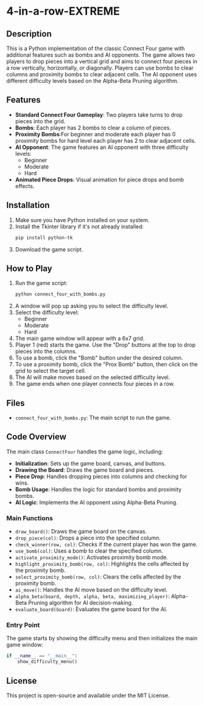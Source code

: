 
# **4-in-a-row-EXTREME**

## **Description**

This is a Python implementation of the classic Connect Four game with additional features such as bombs and AI opponents. The game allows two players to drop pieces into a vertical grid and aims to connect four pieces in a row vertically, horizontally, or diagonally. Players can use bombs to clear columns and proximity bombs to clear adjacent cells. The AI opponent uses different difficulty levels based on the Alpha-Beta Pruning algorithm.

## **Features**

- **Standard Connect Four Gameplay**: Two players take turns to drop pieces into the grid.
- **Bombs**: Each player has 2 bombs to clear a column of pieces.
- **Proximity Bombs**:For beginner and moderate each player has 0 proximity bombs for hard level each player has 2 to clear adjacent cells.
- **AI Opponent**: The game features an AI opponent with three difficulty levels:
  - Beginner
  - Moderate
  - Hard
- **Animated Piece Drops**: Visual animation for piece drops and bomb effects.

## **Installation**

1. Make sure you have Python installed on your system.
2. Install the Tkinter library if it's not already installed:
   ```sh
   pip install python-tk
   ```
3. Download the game script.

## **How to Play**

1. Run the game script:
   ```sh
   python connect_four_with_bombs.py
   ```
2. A window will pop up asking you to select the difficulty level.
3. Select the difficulty level:
   - Beginner
   - Moderate
   - Hard
4. The main game window will appear with a 6x7 grid.
5. Player 1 (red) starts the game. Use the "Drop" buttons at the top to drop pieces into the columns.
6. To use a bomb, click the "Bomb" button under the desired column.
7. To use a proximity bomb, click the "Prox Bomb" button, then click on the grid to select the target cell.
8. The AI will make moves based on the selected difficulty level.
9. The game ends when one player connects four pieces in a row.

## **Files**

- `connect_four_with_bombs.py`: The main script to run the game.

## **Code Overview**

The main class `ConnectFour` handles the game logic, including:

- **Initialization**: Sets up the game board, canvas, and buttons.
- **Drawing the Board**: Draws the game board and pieces.
- **Piece Drop**: Handles dropping pieces into columns and checking for wins.
- **Bomb Usage**: Handles the logic for standard bombs and proximity bombs.
- **AI Logic**: Implements the AI opponent using Alpha-Beta Pruning.

### **Main Functions**

- `draw_board()`: Draws the game board on the canvas.
- `drop_piece(col)`: Drops a piece into the specified column.
- `check_winner(row, col)`: Checks if the current player has won the game.
- `use_bomb(col)`: Uses a bomb to clear the specified column.
- `activate_proximity_mode()`: Activates proximity bomb mode.
- `highlight_proximity_bomb(row, col)`: Highlights the cells affected by the proximity bomb.
- `select_proximity_bomb(row, col)`: Clears the cells affected by the proximity bomb.
- `ai_move()`: Handles the AI move based on the difficulty level.
- `alpha_beta(board, depth, alpha, beta, maximizing_player)`: Alpha-Beta Pruning algorithm for AI decision-making.
- `evaluate_board(board)`: Evaluates the game board for the AI.

### **Entry Point**

The game starts by showing the difficulty menu and then initializes the main game window:
```python
if __name__ == "__main__":
    show_difficulty_menu()
```

## **License**

This project is open-source and available under the MIT License.
